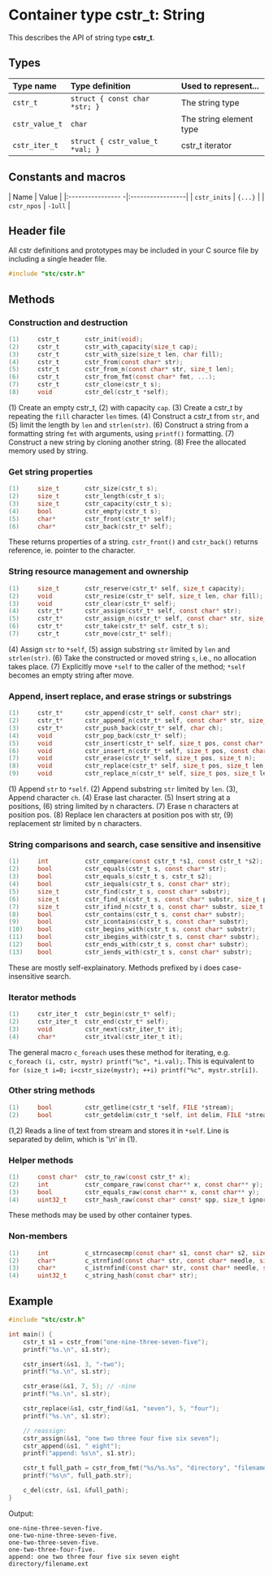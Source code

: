 # Container type cstr_t: String

This describes the API of string type **cstr_t**.

## Types

| Type name         | Type definition                  | Used to represent...       |
|:------------------|:---------------------------------|:---------------------------|
| `cstr_t`          | `struct { const char *str; }`    | The string type            |
| `cstr_value_t`    | `char`                           | The string element type    |
| `cstr_iter_t`     | `struct { cstr_value_t *val; }`  | cstr_t iterator            |

## Constants and macros

| Name              | Value            |
|:---------------- -|:-----------------|
|  `cstr_inits`     | `{...}`          |
|  `cstr_npos`      | `-1ull`          |

## Header file

All cstr definitions and prototypes may be included in your C source file by including a single header file.

```c
#include "stc/cstr.h"
```
## Methods

### Construction and destruction
```c
(1)     cstr_t       cstr_init(void);
(2)     cstr_t       cstr_with_capacity(size_t cap);
(3)     cstr_t       cstr_with_size(size_t len, char fill);
(4)     cstr_t       cstr_from(const char* str);
(5)     cstr_t       cstr_from_n(const char* str, size_t len);
(6)     cstr_t       cstr_from_fmt(const char* fmt, ...);
(7)     cstr_t       cstr_clone(cstr_t s);
(8)     void         cstr_del(cstr_t *self);
```
(1) Create an empty cstr_t, (2) with capacity `cap`. (3) Create a cstr_t by repeating the `fill` character `len` times.
(4) Construct a cstr_t from `str`, and (5) limit the length by `len` and `strlen(str)`.
(6) Construct a string from a formatting string `fmt` with arguments, using `printf()` formatting.
(7) Construct a new string by cloning another string. (8) Free the allocated memory used by string.

### Get string properties
```c
(1)     size_t       cstr_size(cstr_t s);
(2)     size_t       cstr_length(cstr_t s);
(3)     size_t       cstr_capacity(cstr_t s);
(4)     bool         cstr_empty(cstr_t s);
(5)     char*        cstr_front(cstr_t* self);
(6)     char*        cstr_back(cstr_t* self);
```
These returns properties of a string. `cstr_front()` and `cstr_back()` returns reference, ie. pointer to the character.

### String resource management and ownership
```c
(1)     size_t       cstr_reserve(cstr_t* self, size_t capacity);
(2)     void         cstr_resize(cstr_t* self, size_t len, char fill);
(3)     void         cstr_clear(cstr_t* self);
(4)     cstr_t*      cstr_assign(cstr_t* self, const char* str);
(5)     cstr_t*      cstr_assign_n(cstr_t* self, const char* str, size_t len);
(6)     cstr_t*      cstr_take(cstr_t* self, cstr_t s);
(7)     cstr_t       cstr_move(cstr_t* self);
```
(4) Assign `str` to `*self`, (5) assign substring `str` limited by `len` and `strlen(str)`.
(6) Take the constructed or moved string `s`, i.e., no allocation takes place.
(7) Explicitly move `*self` to the caller of the method; `*self` becomes an empty string after move.

### Append, insert replace, and erase strings or substrings
```c
(1)     cstr_t*      cstr_append(cstr_t* self, const char* str);
(2)     cstr_t*      cstr_append_n(cstr_t* self, const char* str, size_t len);
(3)     cstr_t*      cstr_push_back(cstr_t* self, char ch);
(4)     void         cstr_pop_back(cstr_t* self);
(5)     void         cstr_insert(cstr_t* self, size_t pos, const char* str);
(6)     void         cstr_insert_n(cstr_t* self, size_t pos, const char* str, size_t n);
(7)     void         cstr_erase(cstr_t* self, size_t pos, size_t n);
(8)     void         cstr_replace(cstr_t* self, size_t pos, size_t len, const char* str);
(9)     void         cstr_replace_n(cstr_t* self, size_t pos, size_t len, const char* str, size_t n);
```
(1) Append `str` to `*self`. (2) Append substring `str` limited by `len`. (3), Append character `ch`.
(4) Erase last character. (5) Insert string at a positions, (6) string limited by n characters.
(7) Erase n characters at position pos. (8) Replace len characters at position pos with str,
(9) replacement str limited by n characters.


### String comparisons and search, case sensitive and insensitive
```c
(1)     int          cstr_compare(const cstr_t *s1, const cstr_t *s2);
(2)     bool         cstr_equals(cstr_t s, const char* str);
(3)     bool         cstr_equals_s(cstr_t s, cstr_t s2);
(4)     bool         cstr_iequals(cstr_t s, const char* str);
(5)     size_t       cstr_find(cstr_t s, const char* substr);
(6)     size_t       cstr_find_n(cstr_t s, const char* substr, size_t pos, size_t nlen);
(7)     size_t       cstr_ifind_n(cstr_t s, const char* substr, size_t pos, size_t nlen);
(8)     bool         cstr_contains(cstr_t s, const char* substr);
(9)     bool         cstr_icontains(cstr_t s, const char* substr);
(10)    bool         cstr_begins_with(cstr_t s, const char* substr);
(11)    bool         cstr_ibegins_with(cstr_t s, const char* substr);
(12)    bool         cstr_ends_with(cstr_t s, const char* substr);
(13)    bool         cstr_iends_with(cstr_t s, const char* substr);
```
These are mostly self-explainatory. Methods prefixed by i does case-insensitive search.

### Iterator methods
```c
(1)     cstr_iter_t  cstr_begin(cstr_t* self);
(2)     cstr_iter_t  cstr_end(cstr_t* self);
(3)     void         cstr_next(cstr_iter_t* it);
(4)     char*        cstr_itval(cstr_iter_t it);
```
The general macro `c_foreach` uses these method for iterating, e.g. `c_foreach (i, cstr, mystr) printf("%c", *i.val);`.
This is equivalent to `for (size_t i=0; i<cstr_size(mystr); ++i) printf("%c", mystr.str[i])`.

### Other string methods

```c
(1)     bool         cstr_getline(cstr_t *self, FILE *stream);
(2)     bool         cstr_getdelim(cstr_t *self, int delim, FILE *stream);
```
(1,2) Reads a line of text from stream and stores it in `*self`. Line is separated by delim, which is '\n' in (1).

### Helper methods
```c
(1)     const char*  cstr_to_raw(const cstr_t* x);
(2)     int          cstr_compare_raw(const char** x, const char** y);
(3)     bool         cstr_equals_raw(const char** x, const char** y);
(4)     uint32_t     cstr_hash_raw(const char* const* spp, size_t ignored);
```
These methods may be used by other container types.

### Non-members
```c
(1)     int          c_strncasecmp(const char* s1, const char* s2, size_t n);
(2)     char*        c_strnfind(const char* str, const char* needle, size_t nmax);
(3)     char*        c_istrnfind(const char* str, const char* needle, size_t nmax);
(4)     uint32_t     c_string_hash(const char* str);
```

## Example
```c
#include "stc/cstr.h"

int main() {
    cstr_t s1 = cstr_from("one-nine-three-seven-five");
    printf("%s.\n", s1.str);

    cstr_insert(&s1, 3, "-two");
    printf("%s.\n", s1.str);

    cstr_erase(&s1, 7, 5); // -nine
    printf("%s.\n", s1.str);

    cstr_replace(&s1, cstr_find(&s1, "seven"), 5, "four");
    printf("%s.\n", s1.str);

    // reassign:
    cstr_assign(&s1, "one two three four five six seven");
    cstr_append(&s1, " eight");
    printf("append: %s\n", s1.str);

    cstr_t full_path = cstr_from_fmt("%s/%s.%s", "directory", "filename", "ext");
    printf("%s\n", full_path.str);

    c_del(cstr, &s1, &full_path);
}
```
Output:
```
one-nine-three-seven-five.
one-two-nine-three-seven-five.
one-two-three-seven-five.
one-two-three-four-five.
append: one two three four five six seven eight
directory/filename.ext
```